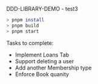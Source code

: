 DDD-LIBRARY-DEMO - test3

```bash
> pnpm install
> pnpm build
> pnpm start
```

Tasks to complete:
- Implement Loans Tab
- Support deleting a user
- Add another Membership type
- Enforce Book quanity
